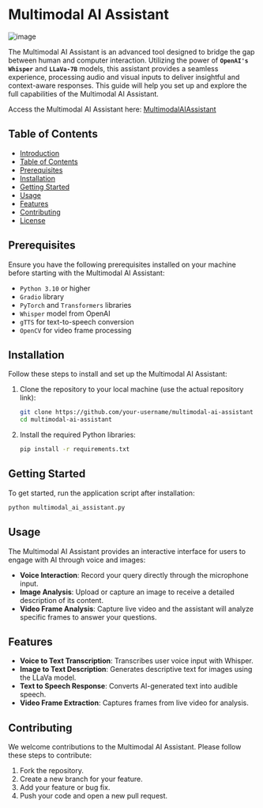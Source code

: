 # Multimodal AI Assistant

![image](https://path-to-your-image.png)

The Multimodal AI Assistant is an advanced tool designed to bridge the gap between human and computer interaction. Utilizing the power of **`OpenAI's Whisper`** and **`LLaVa-7B`** models, this assistant provides a seamless experience, processing audio and visual inputs to deliver insightful and context-aware responses. This guide will help you set up and explore the full capabilities of the Multimodal AI Assistant.

Access the Multimodal AI Assistant here: [MultimodalAIAssistant](your-app-link.com)

## Table of Contents

- [Introduction](#multimodal-ai-assistant)
- [Table of Contents](#table-of-contents)
- [Prerequisites](#prerequisites)
- [Installation](#installation)
- [Getting Started](#getting-started)
- [Usage](#usage)
- [Features](#features)
- [Contributing](#contributing)
- [License](#license)

## Prerequisites

Ensure you have the following prerequisites installed on your machine before starting with the Multimodal AI Assistant:

- `Python 3.10` or higher
- `Gradio` library
- `PyTorch` and `Transformers` libraries
- `Whisper` model from OpenAI
- `gTTS` for text-to-speech conversion
- `OpenCV` for video frame processing

## Installation

Follow these steps to install and set up the Multimodal AI Assistant:

1. Clone the repository to your local machine (use the actual repository link):

    ```bash
    git clone https://github.com/your-username/multimodal-ai-assistant
    cd multimodal-ai-assistant
    ```

2. Install the required Python libraries:

    ```bash
    pip install -r requirements.txt
    ```

## Getting Started

To get started, run the application script after installation:

```bash
python multimodal_ai_assistant.py
```

## Usage

The Multimodal AI Assistant provides an interactive interface for users to engage with AI through voice and images:

- **Voice Interaction**: Record your query directly through the microphone input.
- **Image Analysis**: Upload or capture an image to receive a detailed description of its content.
- **Video Frame Analysis**: Capture live video and the assistant will analyze specific frames to answer your questions.

## Features

- **Voice to Text Transcription**: Transcribes user voice input with Whisper.
- **Image to Text Description**: Generates descriptive text for images using the LLaVa model.
- **Text to Speech Response**: Converts AI-generated text into audible speech.
- **Video Frame Extraction**: Captures frames from live video for analysis.

## Contributing

We welcome contributions to the Multimodal AI Assistant. Please follow these steps to contribute:

1. Fork the repository.
2. Create a new branch for your feature.
3. Add your feature or bug fix.
4. Push your code and open a new pull request.
